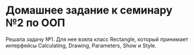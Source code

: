 # Домашнее задание к семинару №2 по ООП

Решала задачу №1. Для нее взяла класс Rectangle, который принимает интерфейсы Calculating, Drawing, Parameters, Show и Style.
